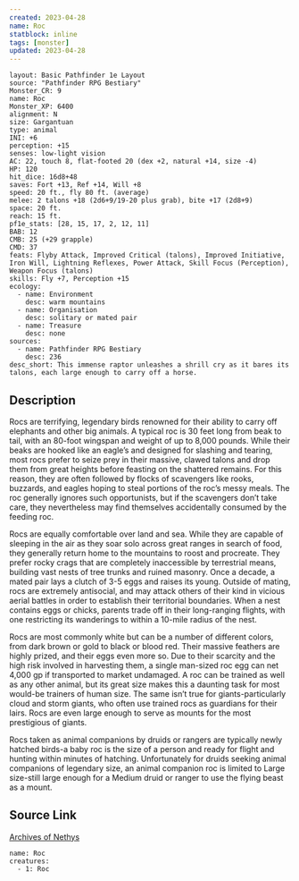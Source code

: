 ```yaml
---
created: 2023-04-28
name: Roc
statblock: inline
tags: [monster]
updated: 2023-04-28
---
```

```statblock
layout: Basic Pathfinder 1e Layout
source: "Pathfinder RPG Bestiary"
Monster_CR: 9
name: Roc
Monster_XP: 6400
alignment: N
size: Gargantuan
type: animal
INI: +6
perception: +15
senses: low-light vision
AC: 22, touch 8, flat-footed 20 (dex +2, natural +14, size -4)
HP: 120
hit_dice: 16d8+48
saves: Fort +13, Ref +14, Will +8
speed: 20 ft., fly 80 ft. (average)
melee: 2 talons +18 (2d6+9/19-20 plus grab), bite +17 (2d8+9)
space: 20 ft.
reach: 15 ft.
pf1e_stats: [28, 15, 17, 2, 12, 11]
BAB: 12
CMB: 25 (+29 grapple)
CMD: 37
feats: Flyby Attack, Improved Critical (talons), Improved Initiative, Iron Will, Lightning Reflexes, Power Attack, Skill Focus (Perception), Weapon Focus (talons)
skills: Fly +7, Perception +15
ecology:
  - name: Environment
    desc: warm mountains
  - name: Organisation
    desc: solitary or mated pair
  - name: Treasure
    desc: none
sources:
  - name: Pathfinder RPG Bestiary
    desc: 236
desc_short: This immense raptor unleashes a shrill cry as it bares its talons, each large enough to carry off a horse.
```
## Description
Rocs are terrifying, legendary birds renowned for their ability to carry off elephants and other big animals. A typical roc is 30 feet long from beak to tail, with an 80-foot wingspan and weight of up to 8,000 pounds. While their beaks are hooked like an eagle’s and designed for slashing and tearing, most rocs prefer to seize prey in their massive, clawed talons and drop them from great heights before feasting on the shattered remains. For this reason, they are often followed by flocks of scavengers like rooks, buzzards, and eagles hoping to steal portions of the roc’s messy meals. The roc generally ignores such opportunists, but if the scavengers don’t take care, they nevertheless may find themselves accidentally consumed by the feeding roc.

Rocs are equally comfortable over land and sea. While they are capable of sleeping in the air as they soar solo across great ranges in search of food, they generally return home to the mountains to roost and procreate. They prefer rocky crags that are completely inaccessible by terrestrial means, building vast nests of tree trunks and ruined masonry. Once a decade, a mated pair lays a clutch of 3-5 eggs and raises its young. Outside of mating, rocs are extremely antisocial, and may attack others of their kind in vicious aerial battles in order to establish their territorial boundaries. When a nest contains eggs or chicks, parents trade off in their long-ranging flights, with one restricting its wanderings to within a 10-mile radius of the nest.

Rocs are most commonly white but can be a number of different colors, from dark brown or gold to black or blood red. Their massive feathers are highly prized, and their eggs even more so. Due to their scarcity and the high risk involved in harvesting them, a single man-sized roc egg can net 4,000 gp if transported to market undamaged. A roc can be trained as well as any other animal, but its great size makes this a daunting task for most would-be trainers of human size. The same isn’t true for giants-particularly cloud and storm giants, who often use trained rocs as guardians for their lairs. Rocs are even large enough to serve as mounts for the most prestigious of giants.

Rocs taken as animal companions by druids or rangers are typically newly hatched birds-a baby roc is the size of a person and ready for flight and hunting within minutes of hatching. Unfortunately for druids seeking animal companions of legendary size, an animal companion roc is limited to Large size-still large enough for a Medium druid or ranger to use the flying beast as a mount.
## Source Link
[Archives of Nethys](https://aonprd.com/MonsterDisplay.aspx?ItemName=Roc)
```encounter-table
name: Roc
creatures:
  - 1: Roc
```
